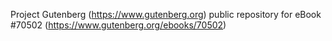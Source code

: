 Project Gutenberg (https://www.gutenberg.org) public repository for
eBook #70502 (https://www.gutenberg.org/ebooks/70502)
